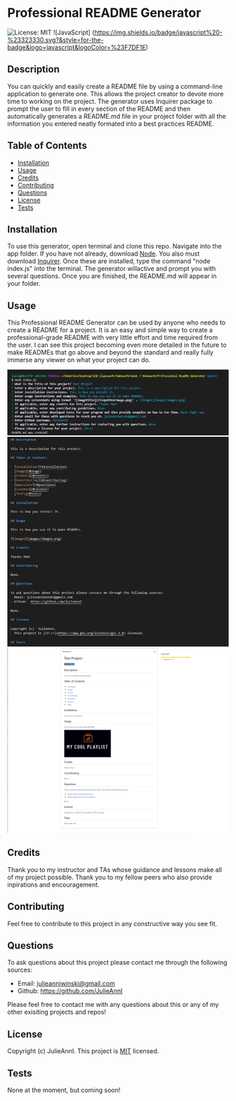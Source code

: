 # Professional README Generator
  ![License: MIT](https://img.shields.io/badge/License-MIT-yellow.svg) 
  ![JavaScript] (https://img.shields.io/badge/javascript%20-%23323330.svg?&style=for-the-badge&logo=javascript&logoColor=%23F7DF1E)

  ## Description
  
  You can quickly and easily create a README file by using a command-line application to generate one. This allows the project creator to devote more time to working on the project. The generator uses Inquirer package to prompt the user to fill in every section of the README and then automatically generates a README.md file in your project folder with all the information you entered neatly formated into a best practices README. 
  
  ## Table of Contents
  
  - [Installation](#Installation)
  - [Usage](#Usage)
  - [Credits](#Credits)
  - [Contributing](#Contributing)
  - [Questions](#Questions)
  - [License](#License)
  - [Tests](#Tests)
  
  ## Installation
  
  To use this generator, open terminal and clone this repo. Navigate into the app folder. If you have not already, download [Node](https://nodejs.org/en/). You also must download [Inquirer](https://www.npmjs.com/package/inquirer). Once these are installed, type the command "node index.js" into the terminal. The generator willactive and prompt you with several questions. Once you are finished, the README.md will appear in your folder. 
  
  ## Usage
  
  This Professional README Generator can be used by anyone who needs to create a README for a project. It is an easy and simple way to create a professional-grade README with very little effort and time required from the user. I can see this project becoming even more detailed in the future to make READMEs that go above and beyond the standard and really fully immerse any viewer on what your project can do. 

  ![image1](/images/image1.png) 
  ![image2](/images/image2.png) 
  ![image3](/images/image3.png)
  
  ## Credits
  
  Thank you to my instructor and TAs whose guidance and lessons make all of my project possible. Thank you to my fellow peers who also provide inpirations and encouragement. 
  
  ## Contributing 
  
  Feel free to contribute to this project in any constructive way you see fit.
  
  ## Questions
  
  To ask questions about this project please contact me through the following sources:
  - Email: julieanniwinski@gmail.com
  - Github:  https://github.com/JulieAnnI
  
  Please feel free to contact me with any questions about this or any of my other exisiting projects and repos!
  
  ## License
  
  Copyright (c)  JulieAnnI.
    This project is [MIT](https://opensource.org/licenses/MIT) licensed.
  
  ## Tests
  
  None at the moment, but coming soon!